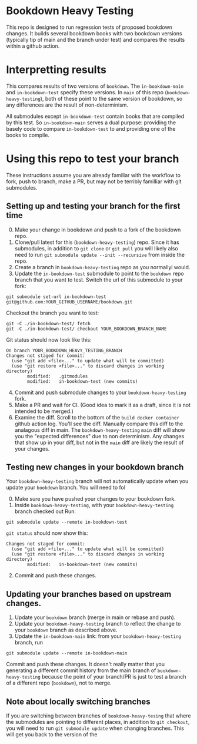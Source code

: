 # Bookdown Heavy Testing

This repo is designed to run regression tests of proposed bookdown changes. It builds several bookdown books with two bookdown versions (typically tip of main and the branch under test) and compares the results within a github action.

# Interpretting results

This compares results of two versions of `bookdown`. The `in-bookdown-main` and `in-bookdown-test` specify these versions. In `main` of this repo (`bookdown-heavy-testing`), both of these point to the same version  of bookdown, so any differences are the result of non-determinism.

All submodules except `in-bookdown-test` contain books that are compiled by this test. So `in-bookdown-main` serves a dual purpose: providing the basely code to compare `in-bookdown-test` to and providing one of the books to compile.

# Using this repo to test your branch

These instructions assume you are already familiar with the workflow to fork, push to branch, make a PR, but may not be terribly familliar with git submodules.

## Setting up and testing your branch for the first time

0. Make your change in bookdown and push to a fork of the bookdown repo. 
1. Clone/pull latest for this (`bookdown-heavy-testing`) repo. Since it has submodules, in addition to `git clone` or `git pull` you will likely also need to run `git submodule update --init --recursive` from inside the repo.
2. Create a branch in `bookdown-heavy-testing` repo as you normallyi would.
3. Update the `in-bookdown-test` submodule to point to the `bookdown` repo branch that you want to test. Switch the url of this submodule to your fork:

```
git submodule set-url in-bookdown-test git@github.com:YOUR_GITHUB_USERNAME/bookdown.git
```
Checkout the branch you want to test:
```
git -C ./in-bookdown-test/ fetch
git -C ./in-bookdown-test/ checkout YOUR_BOOKDOWN_BRANCH_NAME
```
Git status should now look like this:
```
On branch YOUR_BOOKDOWN_HEAVY_TESTING_BRANCH
Changes not staged for commit:
  (use "git add <file>..." to update what will be committed)
  (use "git restore <file>..." to discard changes in working directory)
        modified:   .gitmodules
        modified:   in-bookdown-test (new commits)
```
4. Commit and push submodule changes to your `bookdown-heavy-testing` fork. 
5. Make a PR and wait for CI. (Good idea to mark it as a draft, since it is not intended to be merged.)
6. Examine the diff. Scroll to the bottom of the `build docker container` github action log. You'll see the diff. Manually compare this diff to the analagous diff in main. The `bookdown-heavy-testing` `main` diff will show you the "expected differences" due to non determinism. Any changes that show up in your diff, but not in the `main` diff are likely the result of your changes.

## Testing new changes in **your** bookdown branch

Your `bookdown-heay-testing` branch will not automatically update when you update your `bookdown` branch. You will need to fol

0. Make sure you have pushed your changes to your bookdown fork.
1. Inside `bookdown-heavy-testing`, with your `bookdown-heavy-testing` branch checked out
Run:

```
git submodule update --remote in-bookdown-test
```

`git status` should now show this:
```
Changes not staged for commit:
  (use "git add <file>..." to update what will be committed)
  (use "git restore <file>..." to discard changes in working directory)
        modified:   in-bookdown-test (new commits)
```
2. Commit and push these changes.



## Updating your branches based on upstream changes.

1. Update your `bookdown` branch (merge in main or rebase and push). 
2. Update your `bookdown-heavy-testing` branch to reflect the change to your `bookdown` branch as described above.
3. Update the `in-bookdown-main` link: from your `bookdown-heavy-testing` branch, run

```
git submodule update --remote in-bookdown-main
```

Commit and push these changes. It doesn't really matter that you generating a different commit history from the main branch of `bookdown-heavy-testing` because the point of your branch/PR is just to test a branch of a different repo (`bookdown`), not to merge.

## Note about locally switching branches
If you are switching between branches of `bookdown-heavy-tesing` that where the submodules are pointing to different places, in addition to `git checkout`, you will need to run `git submodule update` when changing branches. This will get you back to the version of the